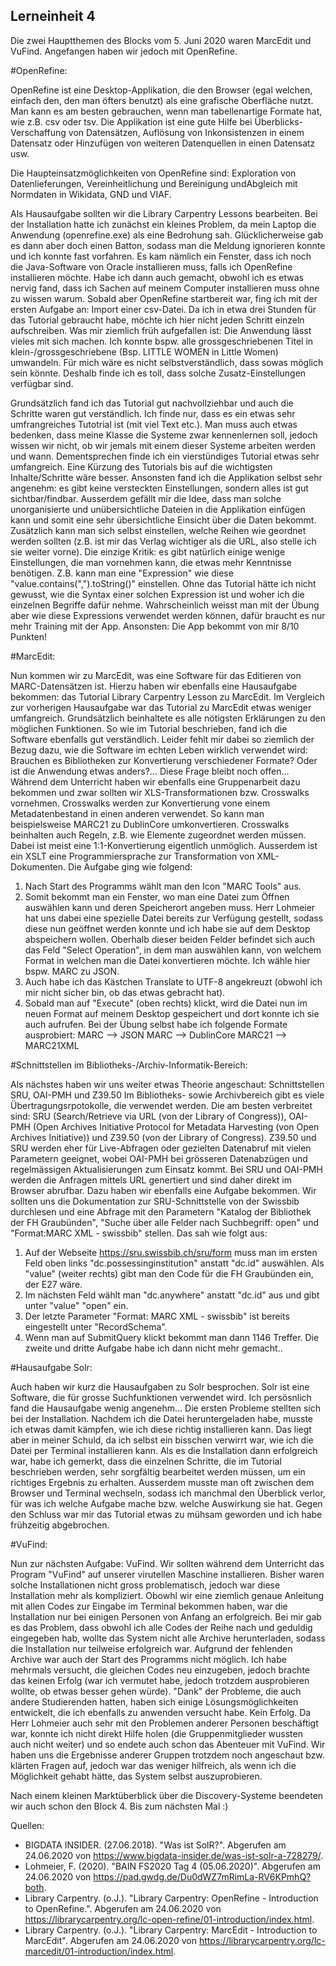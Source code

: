 Lerneinheit 4
---

Die zwei Hauptthemen des Blocks vom 5. Juni 2020 waren MarcEdit und VuFind. Angefangen haben wir jedoch mit OpenRefine.

#OpenRefine: 

OpenRefine ist eine Desktop-Applikation, die den Browser (egal welchen, einfach den, den man öfters benutzt) als eine grafische Oberfläche nutzt. Man kann es am besten gebrauchen, wenn man tabellenartige Formate hat, wie z.B. csv oder tsv. Die Applikation ist eine gute Hilfe bei Überblicks-Verschaffung von Datensätzen, Auflösung von Inkonsistenzen in einem Datensatz oder Hinzufügen von weiteren Datenquellen in einen Datensatz usw.

Die Haupteinsatzmöglichkeiten von OpenRefine sind: Exploration von Datenlieferungen, Vereinheitlichung und Bereinigung undAbgleich mit Normdaten in Wikidata, GND und VIAF.

Als Hausaufgabe sollten wir die Library Carpentry Lessons bearbeiten. Bei der Installation hatte ich zunächst ein kleines Problem, da mein Laptop die Anwendung (openrefine.exe) als eine Bedrohung sah. Glücklicherweise gab es dann aber doch einen Batton, sodass man die Meldung ignorieren konnte und ich konnte fast vorfahren. Es kam nämlich ein Fenster, dass ich noch die Java-Software von Oracle installieren muss, falls ich OpenRefine installieren möchte. Habe ich dann auch gemacht, obwohl ich es etwas nervig fand, dass ich Sachen auf meinem Computer installieren muss ohne zu wissen warum. Sobald aber OpenRefine startbereit war, fing ich mit der ersten Aufgabe an: Import einer csv-Datei. Da ich in etwa drei Stunden für das Tutorial gebraucht habe, möchte ich hier nicht jeden Schritt einzeln aufschreiben. Was mir ziemlich früh aufgefallen ist: Die Anwendung lässt vieles mit sich machen. Ich konnte bspw. alle grossgeschriebenen Titel in klein-/grossgeschriebene (Bsp. LITTLE WOMEN in Little Women) umwandeln. Für mich wäre es nicht selbstverständlich, dass sowas möglich sein könnte. Deshalb finde ich es toll, dass solche Zusatz-Einstellungen verfügbar sind. 

Grundsätzlich fand ich das Tutorial gut nachvollziehbar und auch die Schritte waren gut verständlich. Ich finde nur, dass es ein etwas sehr umfrangreiches Tutotrial ist (mit viel Text etc.). Man muss auch etwas bedenken, dass meine Klasse die Systeme zwar kennenlernen soll, jedoch wissen wir nicht, ob wir jemals mit einem dieser Systeme arbeiten werden und wann. Dementsprechen finde ich ein vierstündiges Tutorial etwas sehr umfangreich. Eine Kürzung des Tutorials bis auf die wichtigsten Inhalte/Schritte wäre besser. Ansonsten fand ich die Applikation selbst sehr angenehm: es gibt keine versteckten Einstellungen, sondern alles ist gut sichtbar/findbar. Ausserdem gefällt mir die Idee, dass man solche unorganisierte und unübersichtliche Dateien in die Applikation einfügen kann und somit eine sehr übersichtliche Einsicht über die Daten bekommt. Zusätzlich kann man sich selbst einstellen, welche Reihen wie geordnet werden sollten (z.B. ist mir das Verlag wichtiger als die URL, also stelle ich sie weiter vorne). Die einzige Kritik: es gibt natürlich einige wenige Einstellungen, die man vornehmen kann, die etwas mehr Kenntnisse benötigen. Z.B. kann man eine "Expression" wie diese "value.contains(",").toString()" einstellen. Ohne das Tutorial hätte ich nicht gewusst, wie die Syntax einer solchen Expression ist und woher ich die einzelnen Begriffe dafür nehme. Wahrscheinlich weisst man mit der Übung aber wie diese Expressions verwendet werden können, dafür braucht es nur mehr Training mit der App. Ansonsten: Die App bekommt von mir 8/10 Punkten!

#MarcEdit:

Nun kommen wir zu MarcEdit, was eine Software für das Editieren von MARC-Datensätzen ist. Hierzu haben wir ebenfalls eine Hausaufgabe bekommen: das Tutorial Library Carpentry Lesson zu MarcEdit. Im Vergleich zur vorherigen Hausaufgabe war das Tutorial zu MarcEdit etwas weniger umfangreich. Grundsätzlich beinhaltete es alle nötigsten Erklärungen zu den möglichen Funktionen. So wie im Tutorial beschrieben, fand ich die Software ebenfalls gut verständlich. Leider fehlt mir dabei so ziemlich der Bezug dazu, wie die Software im echten Leben wirklich verwendet wird: Brauchen es Bibliotheken zur Konvertierung verschiedener Formate? Oder ist die Anwendung etwas anders?... Diese Frage bleibt noch offen... Während dem Unterricht haben wir ebenfalls eine Gruppenarbeit dazu bekommen und zwar sollten wir XLS-Transformationen bzw. Crosswalks vornehmen. Crosswalks werden zur Konvertierung vone einem Metadatenbestand in einen anderen verwendet. So kann man beispielsweise MARC21 zu DublinCore umkonvertieren. Crosswalks beinhalten auch Regeln, z.B. wie Elemente zugeordnet werden müssen. Dabei ist meist eine 1:1-Konvertierung eigentlich unmöglich. Ausserdem ist ein XSLT eine Programmiersprache zur Transformation von XML-Dokumenten. Die Aufgabe ging wie folgend:
1) Nach Start des Programms wählt man den Icon "MARC Tools" aus.
2) Somit bekommt man ein Fenster, wo man eine Datei zum Öffnen auswählen kann und deren Speicherort angeben muss. Herr Lohmeier hat uns dabei eine spezielle Datei bereits zur Verfügung gestellt, sodass diese nun geöffnet werden konnte und ich habe sie auf dem Desktop abspeichern wollen.
Oberhalb dieser beiden Felder befindet sich auch das Feld "Select Operation", in dem man auswählen kann, von welchem Format in welchen man die Datei konvertieren möchte. Ich wähle hier bspw. MARC zu JSON.
3) Auch habe ich das Kästchen Translate to UTF-8 angekreuzt (obwohl ich mir nicht sicher bin, ob das etwas gebracht hat).
4) Sobald man auf "Execute" (oben rechts) klickt, wird die Datei nun im neuen Format auf meinem Desktop gespeichert und dort konnte ich sie auch aufrufen. Bei der Übung selbst habe ich folgende Formate ausprobiert:
MARC –> JSON
MARC –> DublinCore
MARC21 –> MARC21XML

#Schnittstellen im Bibliotheks-/Archiv-Informatik-Bereich:

Als nächstes haben wir uns weiter etwas Theorie angeschaut: Schnittstellen SRU, OAI-PMH und Z39.50 Im Bibliotheks- sowie Archivbereich gibt es viele Übertragungsrpotokolle, die verwendet werden. Die am besten verbreitet sind: SRU (Search/Retrieve via URL (von der Library of Congress)), OAI-PMH (Open Archives Initiative Protocol for Metadata Harvesting (von Open Archives Initiative)) und Z39.50 (von der Library of Congress). Z39.50 und SRU werden eher für Live-Abfragen oder gezielten Datenabruf mit vielen Parametern geeignet, wobei OAI-PMH bei grösseren Datenabzügen und regelmässigen Aktualisierungen zum Einsatz kommt. Bei SRU und OAI-PMH werden die Anfragen mittels URL genertiert und sind daher direkt im Browser abrufbar. Dazu haben wir ebenfalls eine Aufgabe bekommen. Wir sollten uns die Dokumentation zur SRU-Schnittstelle von der Swissbib durchlesen und eine Abfrage mit den Parametern "Katalog der Bibliothek der FH Graubünden", "Suche über alle Felder nach Suchbegriff: open" und "Format:MARC XML - swissbib" stellen. Das sah wie folgt aus:
1) Auf der Webseite https://sru.swissbib.ch/sru/form muss man im ersten Feld oben links "dc.possessinginstitution" anstatt "dc.id" auswählen. Als "value" (weiter rechts) gibt man den Code für die FH Graubünden ein, der E27 wäre.
2) Im nächsten Feld wählt man "dc.anywhere" anstatt "dc.id" aus und gibt unter "value" "open" ein.
3) Der letzte Parameter "Format: MARC XML - swissbib" ist bereits eingestellt unter "RecordSchema".
4) Wenn man auf SubmitQuery klickt bekommt man dann 1146 Treffer. Die zweite und dritte Aufgabe habe ich dann nicht mehr gemacht..

#Hausaufgabe Solr: 

Auch haben wir kurz die Hausaufgaben zu Solr besprochen. Solr ist eine Software, die für grosse Suchfunktionen verwendet wird. Ich persösnlich fand die Hausaufgabe wenig angenehm... Die ersten Probleme stellten sich bei der Installation. Nachdem ich die Datei heruntergeladen habe, musste ich etwas damit kämpfen, wie ich diese richtig installieren kann. Das liegt aber in meiner Schuld, da ich selbst ein bisschen verwirrt war, wie ich die Datei per Terminal installieren kann. Als es die Installation dann erfolgreich war, habe ich gemerkt, dass die einzelnen Schritte, die im Tutorial beschrieben werden, sehr sorgfältig bearbeitet werden müssen, um ein richtiges Ergebnis zu erhalten. Ausserdem musste man oft zwischen dem Browser und Terminal wechseln, sodass ich manchmal den Überblick verlor, für was ich welche Aufgabe mache bzw. welche Auswirkung sie hat. Gegen den Schluss war mir das Tutorial etwas zu mühsam geworden und ich habe frühzeitig abgebrochen.

#VuFind:

Nun zur nächsten Aufgabe: VuFind. Wir sollten während dem Unterricht das Program "VuFind" auf unserer virutellen Maschine installieren. Bisher waren solche Installationen nicht gross problematisch, jedoch war diese Installation mehr als kompliziert. Obowhl wir eine ziemlich genaue Anleitung mit allen Codes zur Eingabe im Terminal bekommen haben, war die Installation nur bei einigen Personen von Anfang an erfolgreich. Bei mir gab es das Problem, dass obwohl ich alle Codes der Reihe nach und geduldig eingegeben hab, wollte das System nicht alle Archive herunterladen, sodass die Installation nur teilweise erfolgreich war. Aufgrund der fehlenden Archive war auch der Start des Programms nicht möglich. Ich habe mehrmals versucht, die gleichen Codes neu einzugeben, jedoch brachte das keinen Erfolg (war ich vermutet habe, jedoch trotzdem ausprobieren wollte, ob etwas besser gehen würde). "Dank" der Probleme, die auch andere Studierenden hatten, haben sich einige Lösungsmöglichkeiten entwickelt, die ich ebenfalls zu anwenden versucht habe. Kein Erfolg. Da Herr Lohmeier auch sehr mit den Problemen anderer Personen beschäftigt war, konnte ich nicht direkt Hilfe holen (die Gruppenmitglieder wussten auch nicht weiter) und so endete auch schon das Abenteuer mit VuFind. Wir haben uns die Ergebnisse anderer Gruppen trotzdem noch angeschaut bzw. klärten Fragen auf, jedoch war das weniger hilfreich, als wenn ich die Möglichkeit gehabt hätte, das System selbst auszuprobieren.

Nach einem kleinen Marktüberblick über die Discovery-Systeme beendeten wir auch schon den Block 4. Bis zum nächsten Mal :)

Quellen:
- BIGDATA INSIDER. (27.06.2018). "Was ist SolR?". Abgerufen am 24.06.2020 von https://www.bigdata-insider.de/was-ist-solr-a-728279/. 
- Lohmeier, F. (2020). "BAIN FS2020 Tag 4 (05.06.2020)". Abgerufen am 24.06.2020 von https://pad.gwdg.de/Du0dWZ7mRimLa-RV6KPmhQ?both. 
- Library Carpentry. (o.J.). "Library Carpentry: OpenRefine - Introduction to OpenRefine.". Abgerufen am 24.06.2020 von https://librarycarpentry.org/lc-open-refine/01-introduction/index.html. 
- Library Carpentry. (o.J.). "Library Carpentry: MarcEdit - Introduction to MarcEdit". Abgerufen am 24.06.2020 von https://librarycarpentry.org/lc-marcedit/01-introduction/index.html. 
